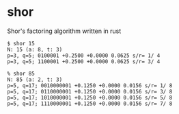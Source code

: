 # shor

Shor's factoring algorithm written in rust

```
$ shor 15
N: 15 (a: 8, t: 3)
p=3, q=5; 0100001 +0.2500 +0.0000 0.0625 s/r= 1/ 4
p=3, q=5; 1100001 +0.2500 +0.0000 0.0625 s/r= 3/ 4
```

```
% shor 85
N: 85 (a: 2, t: 3)
p=5, q=17; 0010000001 +0.1250 +0.0000 0.0156 s/r= 1/ 8
p=5, q=17; 0110000001 +0.1250 +0.0000 0.0156 s/r= 3/ 8
p=5, q=17; 1010000001 +0.1250 +0.0000 0.0156 s/r= 5/ 8
p=5, q=17; 1110000001 +0.1250 +0.0000 0.0156 s/r= 7/ 8
```
